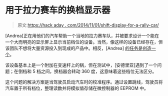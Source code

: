 # 用于拉力赛车的换档显示器

> 原文:[https://hack aday . com/2014/11/01/shift-display-for-a-rally-car/](https://hackaday.com/2014/11/01/gearshift-display-for-a-rally-car/)

[Andrea]正在用他们的汽车帮助一个当地的拉力赛车队，并被要求设计一个能在一个大而明亮的显示屏上显示当前档位的设备。当然，像这样的设备已经存在，但该团队不想将大量资源投入到现成的产品中。相反，[Andrea] [的任务是创造一个](http://www.area51staff.it/rallyshift/)。

该设备基本上是一个附加在变速杆上的锅，但在测试中，[安德里亚]遇到了一个问题；在倒档和 5 档之间，换档器会转动 360 度，这意味着这些档位无法区分。

这个问题的解决方案是当驾驶员启动汽车时的校准程序。通过设置跳线，驾驶员将汽车置于所有档位，整理读数并将模拟值存储在微控制器的 EEPROM 中。